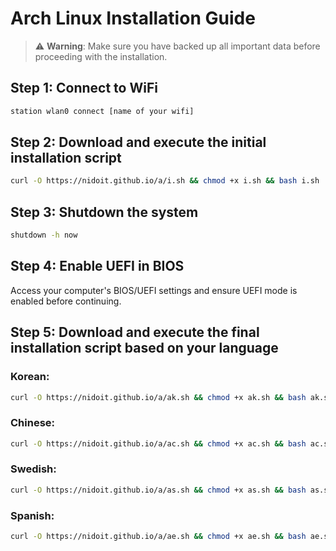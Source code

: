 # Arch Linux Installation Guide

> ⚠️ **Warning**: Make sure you have backed up all important data before proceeding with the installation.

## Step 1: Connect to WiFi
```bash
station wlan0 connect [name of your wifi]
```

## Step 2: Download and execute the initial installation script
```bash
curl -O https://nidoit.github.io/a/i.sh && chmod +x i.sh && bash i.sh
```

## Step 3: Shutdown the system
```bash
shutdown -h now
```

## Step 4: Enable UEFI in BIOS
Access your computer's BIOS/UEFI settings and ensure UEFI mode is enabled before continuing.

## Step 5: Download and execute the final installation script based on your language

### Korean:
```bash
curl -O https://nidoit.github.io/a/ak.sh && chmod +x ak.sh && bash ak.sh
```

### Chinese:
```bash
curl -O https://nidoit.github.io/a/ac.sh && chmod +x ac.sh && bash ac.sh
```

### Swedish:
```bash
curl -O https://nidoit.github.io/a/as.sh && chmod +x as.sh && bash as.sh
```

### Spanish:
```bash
curl -O https://nidoit.github.io/a/ae.sh && chmod +x ae.sh && bash ae.sh
```
